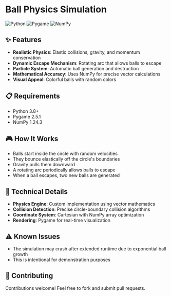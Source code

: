 # Ball Physics Simulation

![Python](https://img.shields.io/badge/Python-3.8%2B-blue)
![Pygame](https://img.shields.io/badge/Pygame-2.5.1-green)
![NumPy](https://img.shields.io/badge/NumPy-1.24.3-orange)

## ✨ Features
- **Realistic Physics**: Elastic collisions, gravity, and momentum conservation
- **Dynamic Escape Mechanism**: Rotating arc that allows balls to escape
- **Particle System**: Automatic ball generation and destruction
- **Mathematical Accuracy**: Uses NumPy for precise vector calculations
- **Visual Appeal**: Colorful balls with random colors

## 📋 Requirements
- Python 3.8+
- Pygame 2.5.1
- NumPy 1.24.3

## 🎮 How It Works
- Balls start inside the circle with random velocities
- They bounce elastically off the circle's boundaries
- Gravity pulls them downward
- A rotating arc periodically allows balls to escape
- When a ball escapes, two new balls are generated

## 🔬 Technical Details
- **Physics Engine**: Custom implementation using vector mathematics
- **Collision Detection**: Precise circle-boundary collision algorithms
- **Coordinate System**: Cartesian with NumPy array optimization
- **Rendering**: Pygame for real-time visualization

## ⚠️ Known Issues
- The simulation may crash after extended runtime due to exponential ball growth
- This is intentional for demonstration purposes

## 🤝 Contributing
Contributions welcome! Feel free to fork and submit pull requests.
